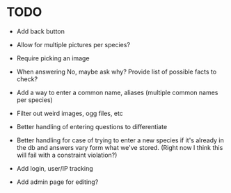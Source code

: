 # TODO

- Add back button
- Allow for multiple pictures per species?
- Require picking an image
- When answering No, maybe ask why? Provide list of possible facts to check?

- Add a way to enter a common name, aliases (multiple common names per species)

- Filter out weird images, ogg files, etc
- Better handling of entering questions to differentiate
- Better handling for case of trying to enter a new species 
  if it's already in the db and answers vary form what we've stored.
  (Right now I think this will fail with a constraint violation?)

- Add login, user/IP tracking
- Add admin page for editing?
